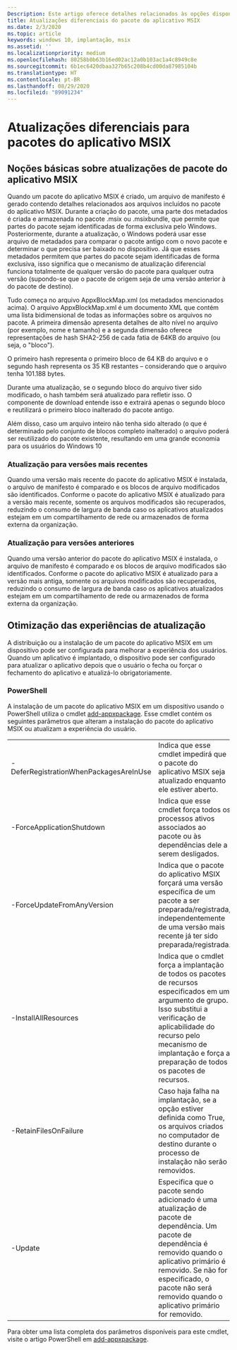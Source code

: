 ```yaml
---
Description: Este artigo oferece detalhes relacionados às opções disponíveis durante a atualização de um aplicativo MSIX.
title: Atualizações diferenciais do pacote do aplicativo MSIX
ms.date: 2/3/2020
ms.topic: article
keywords: windows 10, implantação, msix
ms.assetid: ''
ms.localizationpriority: medium
ms.openlocfilehash: 80258b0b63b16ed02ac12a0b103ac1a4c8949c8e
ms.sourcegitcommit: 6b1ec6420dbaa327b65c208b4cd00da87985104b
ms.translationtype: HT
ms.contentlocale: pt-BR
ms.lasthandoff: 08/29/2020
ms.locfileid: "89091234"
---
```

# <a name="differential-updates-for-msix-app-packages"></a>Atualizações diferenciais para pacotes do aplicativo MSIX

## <a name="understanding-msix-app-package-updates"></a>Noções básicas sobre atualizações de pacote do aplicativo MSIX
Quando um pacote do aplicativo MSIX é criado, um arquivo de manifesto é gerado contendo detalhes relacionados aos arquivos incluídos no pacote do aplicativo MSIX. Durante a criação do pacote, uma parte dos metadados é criada e armazenada no pacote .msix ou .msixbundle, que permite que partes do pacote sejam identificadas de forma exclusiva pelo Windows. Posteriormente, durante a atualização, o Windows poderá usar esse arquivo de metadados para comparar o pacote antigo com o novo pacote e determinar o que precisa ser baixado no dispositivo. Já que esses metadados permitem que partes do pacote sejam identificadas de forma exclusiva, isso significa que o mecanismo de atualização diferencial funciona totalmente de qualquer versão do pacote para qualquer outra versão (supondo-se que o pacote de origem seja de uma versão anterior à do pacote de destino).

Tudo começa no arquivo AppxBlockMap.xml (os metadados mencionados acima). O arquivo AppxBlockMap.xml é um documento XML que contém uma lista bidimensional de todas as informações sobre os arquivos no pacote. A primeira dimensão apresenta detalhes de alto nível no arquivo (por exemplo, nome e tamanho) e a segunda dimensão oferece representações de hash SHA2-256 de cada fatia de 64KB do arquivo (ou seja, o "bloco").

O primeiro hash representa o primeiro bloco de 64 KB do arquivo e o segundo hash representa os 35 KB restantes – considerando que o arquivo tenha 101.188 bytes.

Durante uma atualização, se o segundo bloco do arquivo tiver sido modificado, o hash também será atualizado para refletir isso. O componente de download entende isso e extrairá apenas o segundo bloco e reutilizará o primeiro bloco inalterado do pacote antigo.

Além disso, caso um arquivo inteiro não tenha sido alterado (o que é determinado pelo conjunto de blocos completo inalterado) o arquivo poderá ser reutilizado do pacote existente, resultando em uma grande economia para os usuários do Windows 10

### <a name="upgrading-to-newer-versions"></a>Atualização para versões mais recentes
Quando uma versão mais recente do pacote do aplicativo MSIX é instalada, o arquivo de manifesto é comparado e os blocos de arquivo modificados são identificados. Conforme o pacote do aplicativo MSIX é atualizado para a versão mais recente, somente os arquivos modificados são recuperados, reduzindo o consumo de largura de banda caso os aplicativos atualizados estejam em um compartilhamento de rede ou armazenados de forma externa da organização.

### <a name="upgrading-to-older-versions"></a>Atualização para versões anteriores
Quando uma versão anterior do pacote do aplicativo MSIX é instalada, o arquivo de manifesto é comparado e os blocos de arquivo modificados são identificados. Conforme o pacote do aplicativo MSIX é atualizado para a versão mais antiga, somente os arquivos modificados são recuperados, reduzindo o consumo de largura de banda caso os aplicativos atualizados estejam em um compartilhamento de rede ou armazenados de forma externa da organização.

## <a name="optimizing-upgrade-experiences"></a>Otimização das experiências de atualização
A distribuição ou a instalação de um pacote do aplicativo MSIX em um dispositivo pode ser configurada para melhorar a experiência dos usuários. Quando um aplicativo é implantado, o dispositivo pode ser configurado para atualizar o aplicativo depois que o usuário o fecha ou forçar o fechamento do aplicativo e atualizá-lo obrigatoriamente.

### <a name="powershell"></a>PowerShell
A instalação de um pacote do aplicativo MSIX em um dispositivo usando o PowerShell utiliza o cmdlet [add-appxpackage](/powershell-msix-cmdlets.md). Esse cmdlet contém os seguintes parâmetros que alteram a instalação do pacote do aplicativo MSIX ou atualizam a experiência do usuário.

|||
|-|-|
| -DeferRegistrationWhenPackagesAreInUse | Indica que esse cmdlet impedirá que o pacote do aplicativo MSIX seja atualizado enquanto ele estiver aberto. |
| -ForceApplicationShutdown | Indica que esse cmdlet força todos os processos ativos associados ao pacote ou às dependências dele a serem desligados. |
| -ForceUpdateFromAnyVersion | Indica que o pacote do aplicativo MSIX forçará uma versão específica de um pacote a ser preparada/registrada, independentemente de uma versão mais recente já ter sido preparada/registrada. |
| -InstallAllResources | Indica que o cmdlet força a implantação de todos os pacotes de recursos especificados em um argumento de grupo. Isso substitui a verificação de aplicabilidade do recurso pelo mecanismo de implantação e força a preparação de todos os pacotes de recursos. |
| -RetainFilesOnFailure | Caso haja falha na implantação, se a opção estiver definida como True, os arquivos criados no computador de destino durante o processo de instalação não serão removidos. |
| -Update | Especifica que o pacote sendo adicionado é uma atualização de pacote de dependência. Um pacote de dependência é removido quando o aplicativo primário é removido. Se não for especificado, o pacote não será removido quando o aplicativo primário for removido. |

Para obter uma lista completa dos parâmetros disponíveis para este cmdlet, visite o artigo PowerShell em [add-appxpackage](/powershell/module/appx/add-appxpackage?view=win10-ps).
